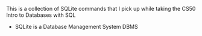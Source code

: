 This is a collection of SQLite commands that I pick up while taking the CS50 Intro to Databases with SQL

* SQLite is a Database Management System DBMS